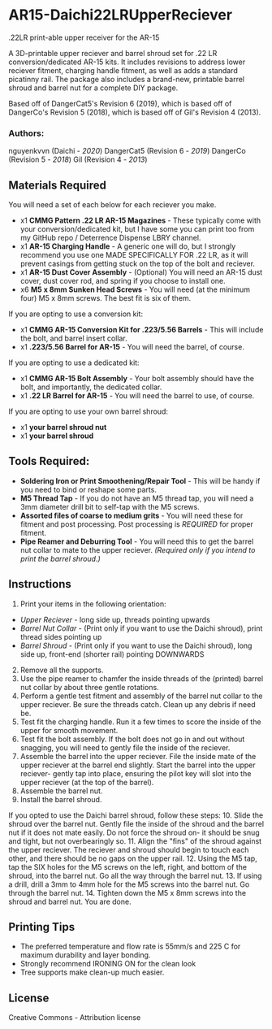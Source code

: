 # AR15-Daichi22LRUpperReciever
.22LR print-able upper receiver for the AR-15

A 3D-printable upper reciever and barrel shroud set for .22 LR conversion/dedicated AR-15 kits. It includes revisions to address lower reciever fitment, charging handle fitment, as well as adds a standard picatinny rail. The package also includes a brand-new, printable barrel shroud and barrel nut for a complete DIY package.

Based off of DangerCat5's Revision 6 (2019), which is based off of DangerCo's Revision 5 (2018), which is based off of Gil's Revision 4 (2013).

### Authors:
nguyenkvvn (Daichi - _2020_)
DangerCat5 (Revision 6 - _2019_)
DangerCo (Revision 5 - _2018_)
Gil (Revision 4 - _2013_)

## Materials Required
You will need a set of each below for each reciever you make.
- x1 **CMMG Pattern .22 LR AR-15 Magazines** - These typically come with your conversion/dedicated kit, but I have some you can print too from my GitHub repo / Deterrence Dispense LBRY channel.
- x1 **AR-15 Charging Handle** - A generic one will do, but I strongly recommend you use one MADE SPECIFICALLY FOR .22 LR, as it will prevent casings from getting stuck on the top of the bolt and reciever.
- x1 **AR-15 Dust Cover Assembly** - (Optional) You will need an AR-15 dust cover, dust cover rod, and spring if you choose to install one.
- x6 **M5 x 8mm Sunken Head Screws** - You will need (at the minimum four) M5 x 8mm screws. The best fit is six of them.

If you are opting to use a conversion kit:
- x1 **CMMG AR-15 Conversion Kit for .223/5.56 Barrels** - This will include the bolt, and barrel insert collar.
- x1 **.223/5.56 Barrel for AR-15** - You will need the barrel, of course.

If you are opting to use a dedicated kit:
- x1 **CMMG AR-15 Bolt Assembly** - Your bolt assembly should have the bolt, and importantly, the dedicated collar.
- x1 **.22 LR Barrel for AR-15** - You will need the barrel to use, of course.

If you are opting to use your own barrel shroud:
- x1 **your barrel shroud nut**
- x1 **your barrel shroud**

## Tools Required:
- **Soldering Iron or Print Smoothening/Repair Tool** - This will be handy if you need to bind or reshape some parts.
- **M5 Thread Tap** - If you do not have an M5 thread tap, you will need a 3mm diameter drill bit to self-tap with the M5 screws.
- **Assorted files of coarse to medium grits** - You will need these for fitment and post processing. Post processing is *REQUIRED* for proper fitment.
- **Pipe Reamer and Deburring Tool** - You will need this to get the barrel nut collar to mate to the upper reciever. _(Required only if you intend to print the barrel shroud.)_

## Instructions
1. Print your items in the following orientation:
* _Upper Reciever_ - long side up, threads pointing upwards
* _Barrel Nut Collar_ - (Print only if you want to use the Daichi shroud), print thread sides pointing up
* _Barrel Shroud_ - (Print only if you want to use the Daichi shroud), long side up, front-end (shorter rail) pointing DOWNWARDS

2. Remove all the supports.
3. Use the pipe reamer to chamfer the inside threads of the (printed) barrel nut collar by about three gentle rotations.
4. Perform a gentle test fitment and assembly of the barrel nut collar to the upper reciever. Be sure the threads catch. Clean up any debris if need be.
5. Test fit the charging handle. Run it a few times to score the inside of the upper for smooth movement.
6. Test fit the bolt assembly. If the bolt does not go in and out without snagging, you will need to gently file the inside of the reciever.
7. Assemble the barrel into the upper reciever. File the inside mate of the upper reciever at the barrel end slightly. Start the barrel into the upper reciever- gently tap into place, ensuring the pilot key will slot into the upper reciever (at the top of the barrel).
8. Assemble the barrel nut.
9. Install the barrel shroud.

If you opted to use the Daichi barrel shroud, follow these steps:
10. Slide the shroud over the barrel nut. Gently file the inside of the shroud and the barrel nut if it does not mate easily. Do not force the shroud on- it should be snug and tight, but not overbearingly so.
11. Align the "fins" of the shroud against the upper reciever. The reciever and shroud should begin to touch each other, and there should be no gaps on the upper rail.
12. Using the M5 tap, tap the SIX holes for the M5 screws on the left, right, and bottom of the shroud, into the barrel nut. Go all the way through the barrel nut.
13. If using a drill, drill a 3mm to 4mm hole for the M5 screws into the barrel nut. Go through the barrel nut.
14. Tighten down the M5 x 8mm screws into the shroud and barrel nut. You are done.

## Printing Tips
* The preferred temperature and flow rate is 55mm/s and 225 C for maximum durability and layer bonding.
* Strongly recommend IRONING ON for the clean look
* Tree supports make clean-up much easier.

## License
Creative Commons - Attribution license
